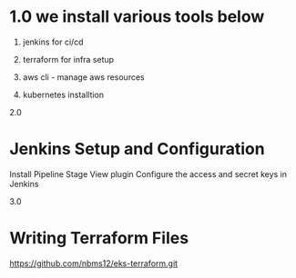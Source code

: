 1.0 
we install various tools below
=======================================================

1. jenkins for ci/cd

2. terraform for infra setup

3. aws cli - manage aws resources

4. kubernetes installtion


2.0 

Jenkins Setup and Configuration 
=======================================================
Install Pipeline Stage View plugin
Configure the access and secret keys in Jenkins

3.0 

 Writing Terraform Files 
=======================================================
https://github.com/nbms12/eks-terraform.git
